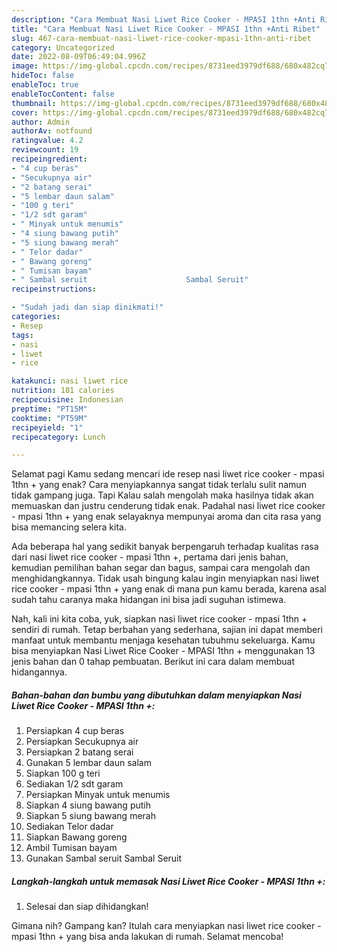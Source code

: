 ```yaml
---
description: "Cara Membuat Nasi Liwet Rice Cooker - MPASI 1thn +Anti Ribet"
title: "Cara Membuat Nasi Liwet Rice Cooker - MPASI 1thn +Anti Ribet"
slug: 467-cara-membuat-nasi-liwet-rice-cooker-mpasi-1thn-anti-ribet
category: Uncategorized
date: 2022-08-09T06:49:04.996Z
image: https://img-global.cpcdn.com/recipes/8731eed3979df688/680x482cq70/nasi-liwet-rice-cooker-mpasi-1thn-foto-resep-utama.jpg
hideToc: false
enableToc: true
enableTocContent: false
thumbnail: https://img-global.cpcdn.com/recipes/8731eed3979df688/680x482cq70/nasi-liwet-rice-cooker-mpasi-1thn-foto-resep-utama.jpg
cover: https://img-global.cpcdn.com/recipes/8731eed3979df688/680x482cq70/nasi-liwet-rice-cooker-mpasi-1thn-foto-resep-utama.jpg
author: Admin
authorAv: notfound
ratingvalue: 4.2
reviewcount: 19
recipeingredient:
- "4 cup beras"
- "Secukupnya air"
- "2 batang serai"
- "5 lembar daun salam"
- "100 g teri"
- "1/2 sdt garam"
- " Minyak untuk menumis"
- "4 siung bawang putih"
- "5 siung bawang merah"
- " Telor dadar"
- " Bawang goreng"
- " Tumisan bayam"
- " Sambal seruit                      Sambal Seruit"
recipeinstructions:

- "Sudah jadi dan siap dinikmati!"
categories:
- Resep
tags:
- nasi
- liwet
- rice

katakunci: nasi liwet rice 
nutrition: 181 calories
recipecuisine: Indonesian
preptime: "PT15M"
cooktime: "PT59M"
recipeyield: "1"
recipecategory: Lunch

---
```



Selamat pagi Kamu sedang mencari ide resep nasi liwet rice cooker - mpasi 1thn + yang enak? Cara menyiapkannya sangat tidak terlalu sulit namun tidak gampang juga. Tapi Kalau salah mengolah maka hasilnya tidak akan memuaskan dan justru cenderung tidak enak. Padahal nasi liwet rice cooker - mpasi 1thn + yang enak selayaknya mempunyai aroma dan cita rasa yang bisa memancing selera kita.


Ada beberapa hal yang sedikit banyak berpengaruh terhadap kualitas rasa dari nasi liwet rice cooker - mpasi 1thn +, pertama dari jenis bahan, kemudian pemilihan bahan segar dan bagus, sampai cara mengolah dan menghidangkannya. Tidak usah bingung kalau ingin menyiapkan nasi liwet rice cooker - mpasi 1thn + yang enak di mana pun kamu berada, karena asal sudah tahu caranya maka hidangan ini bisa jadi suguhan istimewa.




Nah, kali ini kita coba, yuk, siapkan nasi liwet rice cooker - mpasi 1thn + sendiri di rumah. Tetap berbahan yang sederhana, sajian ini dapat memberi manfaat untuk membantu menjaga kesehatan tubuhmu sekeluarga. Kamu bisa menyiapkan Nasi Liwet Rice Cooker - MPASI 1thn + menggunakan 13 jenis bahan dan 0 tahap pembuatan. Berikut ini cara dalam membuat hidangannya.

<!--inarticleads1-->

##### Bahan-bahan dan bumbu yang dibutuhkan dalam menyiapkan Nasi Liwet Rice Cooker - MPASI 1thn +:

1. Persiapkan 4 cup beras
1. Persiapkan Secukupnya air
1. Persiapkan 2 batang serai
1. Gunakan 5 lembar daun salam
1. Siapkan 100 g teri
1. Sediakan 1/2 sdt garam
1. Persiapkan  Minyak untuk menumis
1. Siapkan 4 siung bawang putih
1. Siapkan 5 siung bawang merah
1. Sediakan  Telor dadar
1. Siapkan  Bawang goreng
1. Ambil  Tumisan bayam
1. Gunakan  Sambal seruit                      Sambal Seruit




<!--inarticleads2-->

##### Langkah-langkah untuk memasak Nasi Liwet Rice Cooker - MPASI 1thn +:


1. Selesai dan siap dihidangkan!



Gimana nih? Gampang kan? Itulah cara menyiapkan nasi liwet rice cooker - mpasi 1thn + yang bisa anda lakukan di rumah. Selamat mencoba!
